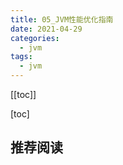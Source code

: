 ```yaml
---
title: 05_JVM性能优化指南
date: 2021-04-29
categories:
  - jvm
tags:
  - jvm
---
```


[[toc]]

[toc]

## 推荐阅读
